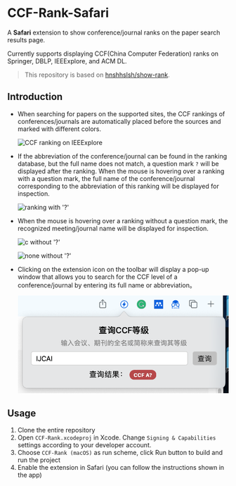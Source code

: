 # CCF-Rank-Safari

A **Safari** extension to show conference/journal ranks on the paper search results page.

Currently supports displaying CCF(China Computer Federation) ranks on Springer, DBLP, IEEExplore, and ACM DL.

> This repository is based on [hnshhslsh/show-rank](https://github.com/hnshhslsh/show-rank).

## Introduction

- When searching for papers on the supported sites, the CCF rankings of conferences/journals are automatically placed before the sources and marked with different colors.

  ![CCF ranking on IEEExplore](https://github.com/hnshhslsh/show-rank/raw/master/img/ieee.png)

- If the abbreviation of the conference/journal can be found in the ranking database, but the full name does not match, a question mark `?` will be displayed after the ranking. When the mouse is hovering over a ranking with a question mark, the full name of the conference/journal corresponding to the abbreviation of this ranking will be displayed for inspection.

  ![ranking with '?'](https://github.com/hnshhslsh/show-rank/raw/master/img/question.png)

- When the mouse is hovering over a ranking without a question mark, the recognized meeting/journal name will be displayed for inspection.

  ![c without '?'](https://github.com/hnshhslsh/show-rank/raw/master/img/ccfc.png)

  ![none without '?'](https://github.com/hnshhslsh/show-rank/raw/master/img/ccfnone.png)

- Clicking on the extension icon on the toolbar will display a pop-up window that allows you to search for the CCF level of a conference/journal by entering its full name or abbreviation。

  ![popup](popup.png)

## Usage

1. Clone the entire repository
2. Open `CCF-Rank.xcodeproj` in Xcode. Change `Signing & Capabilities` settings according to your developer account.
3. Choose `CCF-Rank (macOS)` as run scheme, click Run button to build and run the project
4. Enable the extension in Safari (you can follow the instructions shown in the app)